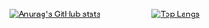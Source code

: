  [![Anurag's GitHub stats](https://github-readme-stats.vercel.app/api?username=WoojinJeonkr)](https://github.com/WoojinJeonkr/github-readme-stats)&nbsp;&nbsp;&nbsp;&nbsp;&nbsp;&nbsp;&nbsp;&nbsp;&nbsp;&nbsp;&nbsp;&nbsp;&nbsp;&nbsp;&nbsp;&nbsp;&nbsp;&nbsp;&nbsp;&nbsp;&nbsp;&nbsp;
[![Top Langs](https://github-readme-stats.vercel.app/api/top-langs/?username=WoojinJeonkr)](https://github.com/WoojinJeonkr/github-readme-stats)
